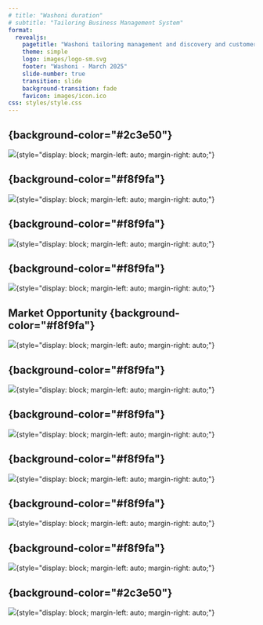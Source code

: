 ```yaml
---
# title: "Washoni duration"
# subtitle: "Tailoring Business Management System"
format: 
  revealjs:
    pagetitle: "Washoni tailoring management and discovery and customer self service"
    theme: simple
    logo: images/logo-sm.svg
    footer: "Washoni - March 2025"
    slide-number: true
    transition: slide
    background-transition: fade
    favicon: images/icon.ico
css: styles/style.css
---
```


##  {background-color="#2c3e50"}
![](images/title.svg){style="display: block; margin-left: auto; margin-right: auto;"}



##  {background-color="#f8f9fa"}

![](images/problem_illustration_1.svg){style="display: block; margin-left: auto; margin-right: auto;"}



##  {background-color="#f8f9fa"}

![](images/solution-illustration.svg){style="display: block; margin-left: auto; margin-right: auto;"}


##  {background-color="#f8f9fa"}

![](images/why-now-illustration.svg){style="display: block; margin-left: auto; margin-right: auto;"}

## Market Opportunity {background-color="#f8f9fa"}

![](images/market-opportunity-illustration.svg){style="display: block; margin-left: auto; margin-right: auto;"}



##  {background-color="#f8f9fa"}
![](images/competitive-advantages-illustration.svg){style="display: block; margin-left: auto; margin-right: auto;"}



## {background-color="#f8f9fa"}

![](images/business-model-illustration.svg){style="display: block; margin-left: auto; margin-right: auto;"}

## {background-color="#f8f9fa"}
![](images/go-to-market-illustration.svg){style="display: block; margin-left: auto; margin-right: auto;"}

##  {background-color="#f8f9fa"}
![](images/financial-projections-illustration.svg){style="display: block; margin-left: auto; margin-right: auto;"}

##  {background-color="#f8f9fa"}
![](images/ownership_equity.svg){style="display: block; margin-left: auto; margin-right: auto;"}


##  {background-color="#2c3e50"}


![](images/thank-you-illustration.svg){style="display: block; margin-left: auto; margin-right: auto;"}
